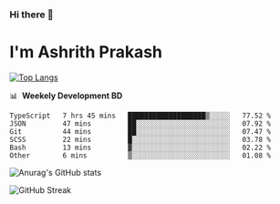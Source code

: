 ### Hi there 👋
# I'm Ashrith Prakash

[![Top Langs](https://github-readme-stats.vercel.app/api/top-langs/?username=xxcheckmatexx&count_private=true&include_all_commits=true&show_icons=true&line_height=20&title_color=FFFFFF&icon_color=FFFFFF&text_color=FFFFFF&bg_color=0D1117&langs_count=8)](https://github.com/anuraghazra/github-readme-stats)

📊 &nbsp;**Weekely Development BD**

<!--START_SECTION:waka-->

```text
TypeScript   7 hrs 45 mins   ███████████████████▒░░░░░   77.52 %
JSON         47 mins         ██░░░░░░░░░░░░░░░░░░░░░░░   07.92 %
Git          44 mins         ██░░░░░░░░░░░░░░░░░░░░░░░   07.47 %
SCSS         22 mins         █░░░░░░░░░░░░░░░░░░░░░░░░   03.78 %
Bash         13 mins         ▓░░░░░░░░░░░░░░░░░░░░░░░░   02.22 %
Other        6 mins          ▒░░░░░░░░░░░░░░░░░░░░░░░░   01.08 %
```

<!--END_SECTION:waka-->

![Anurag's GitHub stats](https://github-readme-stats.vercel.app/api?username=xxcheckmatexx&count_private=true&show_icons=true&theme=merko)  

![GitHub Streak](http://github-readme-streak-stats.herokuapp.com?user=xxcheckmatexx&theme=merko&hide_border=true&date_format=M%20j%5B%2C%20Y%5D&fire=DD0E0B)
<br/>
